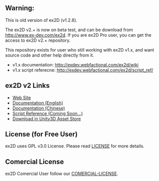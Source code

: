 ## Warning:

This is old version of ex2D (v1.2.8).

The ex2D v2.+ is now on beta test, and can be download from http://www.ex-dev.com/ex2d.
If you are ex2D Pro user, you can get the access to ex2D v2.+ repository.

This repository exists for user who still working with ex2D v1.x, and want source code and other help directly from it.

* v1.x documentation: http://exdev.webfactional.com/ex2d/wiki
* v1.x script referecne: http://exdev.webfactional.com/ex2d/script_ref/

## ex2D v2 Links

* [Web Site](http://ex-dev.com/ex2d) 
* [Documentation (English)](http://ex-dev.com/ex2d/docs)
* [Documentation (Chinese)](http://ex-dev.com/ex2d/docs/zh)
* [Script Reference (Coming Soon...)](TODO)
* [Download in Unity3D Asset Store](http://u3d.as/content/ex-dev-team/ex2d-v1-0-0/2eJ)

## License (for Free User)

ex2D uses GPL v3.0 License. Please read [LICENSE](https://github.com/exdev/ex2d-v1/blob/master/LICENSE.txt) for more details.

## Comercial License

ex2D Comercial User follow our [COMERCIAL-LICENSE](https://github.com/exdev/ex2d-dev/blob/master/COMERCIAL-LICENSE.txt).

